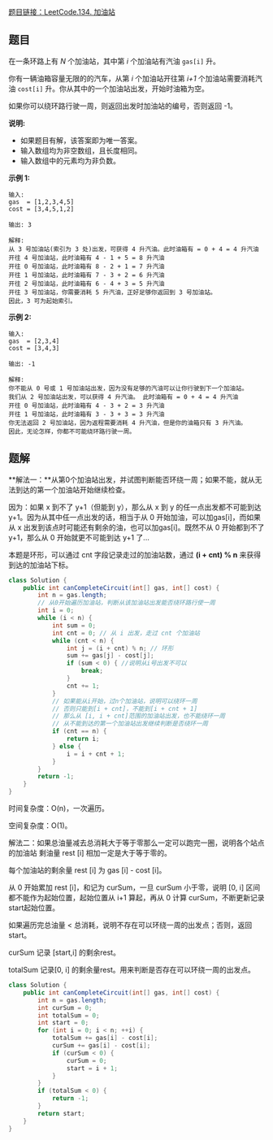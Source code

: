 [题目链接：LeetCode.134. 加油站](https://leetcode-cn.com/problems/gas-station/)

## 题目

在一条环路上有 *N* 个加油站，其中第 *i* 个加油站有汽油 `gas[i]` 升。

你有一辆油箱容量无限的的汽车，从第 *i* 个加油站开往第 *i+1* 个加油站需要消耗汽油 `cost[i]` 升。你从其中的一个加油站出发，开始时油箱为空。

如果你可以绕环路行驶一周，则返回出发时加油站的编号，否则返回 -1。

**说明:** 

- 如果题目有解，该答案即为唯一答案。
- 输入数组均为非空数组，且长度相同。
- 输入数组中的元素均为非负数。

**示例 1:**

```
输入: 
gas  = [1,2,3,4,5]
cost = [3,4,5,1,2]

输出: 3

解释:
从 3 号加油站(索引为 3 处)出发，可获得 4 升汽油。此时油箱有 = 0 + 4 = 4 升汽油
开往 4 号加油站，此时油箱有 4 - 1 + 5 = 8 升汽油
开往 0 号加油站，此时油箱有 8 - 2 + 1 = 7 升汽油
开往 1 号加油站，此时油箱有 7 - 3 + 2 = 6 升汽油
开往 2 号加油站，此时油箱有 6 - 4 + 3 = 5 升汽油
开往 3 号加油站，你需要消耗 5 升汽油，正好足够你返回到 3 号加油站。
因此，3 可为起始索引。
```

**示例 2:**

```
输入: 
gas  = [2,3,4]
cost = [3,4,3]

输出: -1

解释:
你不能从 0 号或 1 号加油站出发，因为没有足够的汽油可以让你行驶到下一个加油站。
我们从 2 号加油站出发，可以获得 4 升汽油。 此时油箱有 = 0 + 4 = 4 升汽油
开往 0 号加油站，此时油箱有 4 - 3 + 2 = 3 升汽油
开往 1 号加油站，此时油箱有 3 - 3 + 3 = 3 升汽油
你无法返回 2 号加油站，因为返程需要消耗 4 升汽油，但是你的油箱只有 3 升汽油。
因此，无论怎样，你都不可能绕环路行驶一周。
```

## 题解

**解法一：**从第0个加油站出发，并试图判断能否环绕一周；如果不能，就从无法到达的第一个加油站开始继续检查。

因为：如果 x 到不了 y+1（但能到 y），那么从 x 到 y 的任一点出发都不可能到达 y+1。因为从其中任一点出发的话，相当于从 0 开始加油，可以加gas[i]，而如果从 x 出发到该点时可能还有剩余的油，也可以加gas[i]。既然不从 0 开始都到不了 y+1，那么从 0 开始就更不可能到达 y+1 了...

本题是环形，可以通过 cnt 字段记录走过的加油站数，通过 **(i + cnt) % n** 来获得到达的加油站下标。

```java
class Solution {
    public int canCompleteCircuit(int[] gas, int[] cost) {
        int n = gas.length;
        // 从0开始遍历加油站，判断从该加油站出发能否绕环路行使一周
        int i = 0;
        while (i < n) {
            int sum = 0;
            int cnt = 0; // 从 i 出发，走过 cnt 个加油站
            while (cnt < n) {
                int j = (i + cnt) % n; // 环形
                sum += gas[j] - cost[j];
                if (sum < 0) { //说明从i号出发不可以
                    break;
                }
                cnt += 1;
            }
            // 如果能从i开始，过n个加油站，说明可以绕环一周
            // 否则只能到[i + cnt]，不能到[i + cnt + 1]
            // 那么从 [i, i + cnt]范围的加油站出发，也不能绕环一周
            // 从不能到达的第一个加油站出发继续判断是否绕环一周          
            if (cnt == n) {
                return i;
            } else {
                i = i + cnt + 1;
            }
        }
        return -1;
    }
}
```

时间复杂度：O(n)，一次遍历。

空间复杂度：O(1)。

解法二：如果总油量减去总消耗大于等于零那么一定可以跑完一圈，说明各个站点的加油站 剩油量 rest [i] 相加一定是大于等于零的。

每个加油站的剩余量 rest [i] 为 gas [i] - cost [i]。

从 0 开始累加 rest [i]，和记为 curSum，一旦 curSum 小于零，说明 [0, i] 区间都不能作为起始位置，起始位置从 i+1 算起，再从 0 计算 curSum，不断更新记录start起始位置。

如果遍历完总油量  < 总消耗，说明不存在可以环绕一周的出发点；否则，返回start。

curSum 记录 [start,i] 的剩余rest。

totalSum 记录[0, i] 的剩余量rest。用来判断是否存在可以环绕一周的出发点。

```java
class Solution {
    public int canCompleteCircuit(int[] gas, int[] cost) {
        int n = gas.length;
        int curSum = 0;
        int totalSum = 0;
        int start = 0;
        for (int i = 0; i < n; ++i) {
            totalSum += gas[i] - cost[i];
            curSum += gas[i] - cost[i];
            if (curSum < 0) {
                curSum = 0;
                start = i + 1;
            }
        }
        if (totalSum < 0) {
            return -1;
        }
        return start;
    }
}
```

